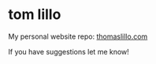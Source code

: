 # tom lillo

My personal website repo: [thomaslillo.com](https://thomaslillo.com/)

If you have suggestions let me know!
